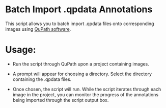 Batch Import .qpdata Annotations
================================
This script allows you to batch import .qpdata files onto corresponding images using [QuPath software](https://qupath.github.io/).

Usage:
======

* Run the script through QuPath upon a project containing images.

* A prompt will appear for choosing a directory. Select the directory containing the .qpdata files.

* Once chosen, the script will run. 
While the script iterates through each image in the project, you can monitor the progress of the annotations being imported through the script output box.
